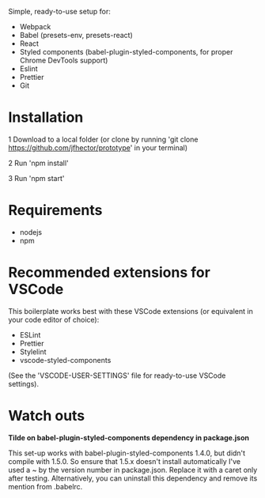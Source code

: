 Simple, ready-to-use setup for:
- Webpack
- Babel (presets-env, presets-react)
- React
- Styled components (babel-plugin-styled-components, for proper Chrome DevTools support)
- Eslint
- Prettier
- Git

# Installation

1 Download to a local folder (or clone by running 'git clone https://github.com/jfhector/prototype' in your terminal)

2 Run 'npm install'

3 Run 'npm start'

# Requirements

- nodejs
- npm

# Recommended extensions for VSCode

This boilerplate works best with these VSCode extensions (or equivalent in your code editor of choice):
- ESLint
- Prettier
- Stylelint
- vscode-styled-components

(See the 'VSCODE-USER-SETTINGS' file for ready-to-use VSCode settings).

# Watch outs

**Tilde on babel-plugin-styled-components dependency in package.json**

This set-up works with babel-plugin-styled-components 1.4.0, but didn't compile with 1.5.0. So ensure that 1.5.x doesn't install automatically I've used a ~ by the version number in package.json. Replace it with a caret only after testing. Alternatively, you can uninstall this dependency and remove its mention from .babelrc.
